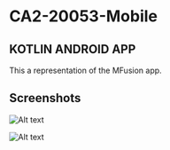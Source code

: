# CA2-20053-Mobile

## KOTLIN ANDROID APP
This a representation of the MFusion app.

## Screenshots

![Alt text]()

![Alt text]()
